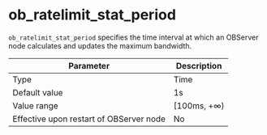 # ob_ratelimit_stat_period


`ob_ratelimit_stat_period` specifies the time interval at which an OBServer node calculates and updates the maximum bandwidth.


| Parameter | Description |
|------------------|-------------|
| Type | Time |
| Default value | 1s |
| Value range | \[100ms, +∞) |
| Effective upon restart of OBServer node | No |

